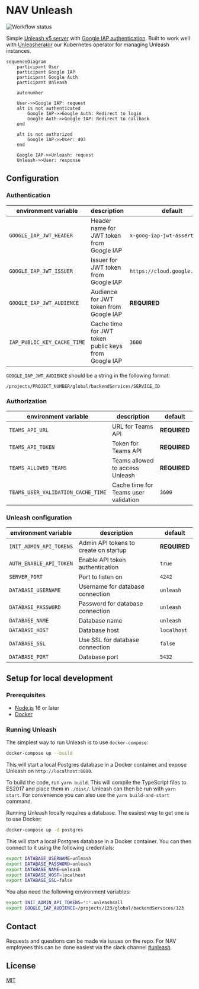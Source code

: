 # NAV Unleash

![Workflow status](https://github.com/navikt/unleash/workflows/build/badge.svg?branch=unleash-v4)

Simple [Unleash v5 server][unleash] with [Google IAP authentication][google-iap]. Built to work well with [Unleasherator][unleasherator] our Kubernetes operator for managing Unleash instances.

[unleash]: https://github.com/Unleash/unleash
[unleasherator]: https://github.com/nais/unleasherator
[google-iap]: https://cloud.google.com/iap/docs/

```mermaid
sequenceDiagram
    participant User
    participant Google IAP
    participant Google Auth
    participant Unleash

    autonumber

    User->>Google IAP: request
    alt is not authenticated
        Google IAP->>Google Auth: Redirect to login
        Google Auth->>Google IAP: Redirect to callback
    end

    alt is not authorized
        Google IAP->>User: 403
    end

    Google IAP->>Unleash: request
    Unleash->>User: response
```

## Configuration

### Authentication

| environment variable        | description                                          | default                        |
| --------------------------- | ---------------------------------------------------- | ------------------------------ |
| `GOOGLE_IAP_JWT_HEADER`     | Header name for JWT token from Google IAP            | `x-goog-iap-jwt-assertion`     |
| `GOOGLE_IAP_JWT_ISSUER`     | Issuer for JWT token from Google IAP                 | `https://cloud.google.com/iap` |
| `GOOGLE_IAP_JWT_AUDIENCE`   | Audience for JWT token from Google IAP               | **REQUIRED**                   |
| `IAP_PUBLIC_KEY_CACHE_TIME` | Cache time for JWT token public keys from Google IAP | `3600`                         |

`GOOGLE_IAP_JWT_AUDIENCE` should be a string in the following format:

```text
/projects/PROJECT_NUMBER/global/backendServices/SERVICE_ID
```

### Authorization

| environment variable               | description                          | default      |
| ---------------------------------- | ------------------------------------ | ------------ |
| `TEAMS_API_URL`                    | URL for Teams API                    | **REQUIRED** |
| `TEAMS_API_TOKEN`                  | Token for Teams API                  | **REQUIRED** |
| `TEAMS_ALLOWED_TEAMS`              | Teams allowed to access Unleash      | **REQUIRED** |
| `TEAMS_USER_VALIDATION_CACHE_TIME` | Cache time for Teams user validation | `3600`       |

### Unleash configuration

| environment variable    | description                           | default      |
| ----------------------- | ------------------------------------- | ------------ |
| `INIT_ADMIN_API_TOKENS` | Admin API tokens to create on startup | **REQUIRED** |
| `AUTH_ENABLE_API_TOKEN` | Enable API token authentication       | `true`       |
| `SERVER_PORT`           | Port to listen on                     | `4242`       |
| `DATABASE_USERNAME`     | Username for database connection      | `unleash`    |
| `DATABASE_PASSWORD`     | Password for database connection      | `unleash`    |
| `DATABASE_NAME`         | Database name                         | `unleash`    |
| `DATABASE_HOST`         | Database host                         | `localhost`  |
| `DATABASE_SSL`          | Use SSL for database connection       | `false`      |
| `DATABASE_PORT`         | Database port                         | `5432`       |

## Setup for local development

### Prerequisites

- [Node.js][nodejs] 16 or later
- [Docker][docker]

[nodejs]: https://nodejs.org/en/
[docker]: https://www.docker.com/

### Running Unleash

The simplest way to run Unleash is to use `docker-compose`:

```bash
docker-compose up --build
```

This will start a local Postgres database in a Docker container and expose Unleash on `http://localhost:8080`.

To build the code, run `yarn build`. This will compile the TypeScript files to ES2017 and place them in `./dist/`. Unleash can then be run with `yarn start`. For convenience you can also use the `yarn build-and-start` command.

Running Unleash locally requires a database. The easiest way to get one is to use Docker:

```bash
docker-compose up -d postgres
```

This will start a local Postgres database in a Docker container. You can then connect to it using the following credentials:

```bash
export DATABASE_USERNAME=unleash
export DATABASE_PASSWORD=unleash
export DATABASE_NAME=unleash
export DATABASE_HOST=localhost
export DATABASE_SSL=false
```

You also need the following environment variables:

```bash
export INIT_ADMIN_API_TOKENS=*:*.unleash4all
export GOOGLE_IAP_AUDIENCE=/projects/123/global/backendServices/123
```

## Contact

Requests and questions can be made via issues on the repo. For NAV employees this can be done easiest via the slack channel [#unleash][nav-slack-unleash].

[nav-slack-unleash]: https://nav-it.slack.com/archives/C9BPTSULS

## License

[MIT](LICENSE)
